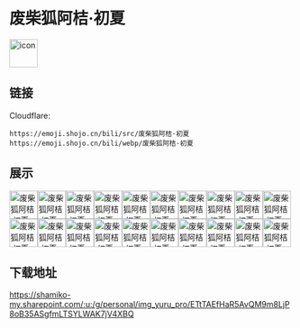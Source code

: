 # 废柴狐阿桔·初夏
<img src="https://emoji.shojo.cn/bili/src/废柴狐阿桔·初夏/icon.png" width="50" height="50" alt="icon">

## 链接
Cloudflare:
```
https://emoji.shojo.cn/bili/src/废柴狐阿桔·初夏
https://emoji.shojo.cn/bili/webp/废柴狐阿桔·初夏
```
## 展示
<img src="https://emoji.shojo.cn/bili/src/废柴狐阿桔·初夏/废柴狐阿桔·初夏-WINK.png" width="50" height="50" alt="废柴狐阿桔·初夏-WINK"><img src="https://emoji.shojo.cn/bili/src/废柴狐阿桔·初夏/废柴狐阿桔·初夏-无语.png" width="50" height="50" alt="废柴狐阿桔·初夏-无语"><img src="https://emoji.shojo.cn/bili/src/废柴狐阿桔·初夏/废柴狐阿桔·初夏-哼.png" width="50" height="50" alt="废柴狐阿桔·初夏-哼"><img src="https://emoji.shojo.cn/bili/src/废柴狐阿桔·初夏/废柴狐阿桔·初夏-好耶.png" width="50" height="50" alt="废柴狐阿桔·初夏-好耶"><img src="https://emoji.shojo.cn/bili/src/废柴狐阿桔·初夏/废柴狐阿桔·初夏-疑惑.png" width="50" height="50" alt="废柴狐阿桔·初夏-疑惑"><img src="https://emoji.shojo.cn/bili/src/废柴狐阿桔·初夏/废柴狐阿桔·初夏-打击.png" width="50" height="50" alt="废柴狐阿桔·初夏-打击"><img src="https://emoji.shojo.cn/bili/src/废柴狐阿桔·初夏/废柴狐阿桔·初夏-泪目.png" width="50" height="50" alt="废柴狐阿桔·初夏-泪目"><img src="https://emoji.shojo.cn/bili/src/废柴狐阿桔·初夏/废柴狐阿桔·初夏-呆滞.png" width="50" height="50" alt="废柴狐阿桔·初夏-呆滞"><img src="https://emoji.shojo.cn/bili/src/废柴狐阿桔·初夏/废柴狐阿桔·初夏-逮捕你.png" width="50" height="50" alt="废柴狐阿桔·初夏-逮捕你"><img src="https://emoji.shojo.cn/bili/src/废柴狐阿桔·初夏/废柴狐阿桔·初夏-啊啊啊.png" width="50" height="50" alt="废柴狐阿桔·初夏-啊啊啊"><img src="https://emoji.shojo.cn/bili/src/废柴狐阿桔·初夏/废柴狐阿桔·初夏-让我看看.png" width="50" height="50" alt="废柴狐阿桔·初夏-让我看看"><img src="https://emoji.shojo.cn/bili/src/废柴狐阿桔·初夏/废柴狐阿桔·初夏-乖巧.png" width="50" height="50" alt="废柴狐阿桔·初夏-乖巧"><img src="https://emoji.shojo.cn/bili/src/废柴狐阿桔·初夏/废柴狐阿桔·初夏-哭哭.png" width="50" height="50" alt="废柴狐阿桔·初夏-哭哭"><img src="https://emoji.shojo.cn/bili/src/废柴狐阿桔·初夏/废柴狐阿桔·初夏-生气.png" width="50" height="50" alt="废柴狐阿桔·初夏-生气"><img src="https://emoji.shojo.cn/bili/src/废柴狐阿桔·初夏/废柴狐阿桔·初夏-爱了.png" width="50" height="50" alt="废柴狐阿桔·初夏-爱了"><img src="https://emoji.shojo.cn/bili/src/废柴狐阿桔·初夏/废柴狐阿桔·初夏-害羞.png" width="50" height="50" alt="废柴狐阿桔·初夏-害羞"><img src="https://emoji.shojo.cn/bili/src/废柴狐阿桔·初夏/废柴狐阿桔·初夏-嫌弃.png" width="50" height="50" alt="废柴狐阿桔·初夏-嫌弃"><img src="https://emoji.shojo.cn/bili/src/废柴狐阿桔·初夏/废柴狐阿桔·初夏-求求你.png" width="50" height="50" alt="废柴狐阿桔·初夏-求求你"><img src="https://emoji.shojo.cn/bili/src/废柴狐阿桔·初夏/废柴狐阿桔·初夏-点赞.png" width="50" height="50" alt="废柴狐阿桔·初夏-点赞"><img src="https://emoji.shojo.cn/bili/src/废柴狐阿桔·初夏/废柴狐阿桔·初夏-打CALL.png" width="50" height="50" alt="废柴狐阿桔·初夏-打CALL">

## 下载地址

https://shamiko-my.sharepoint.com/:u:/g/personal/img_yuru_pro/ETtTAEfHaR5AvQM9m8LjP8oB35ASgfmLTSYLWAK7jV4XBQ